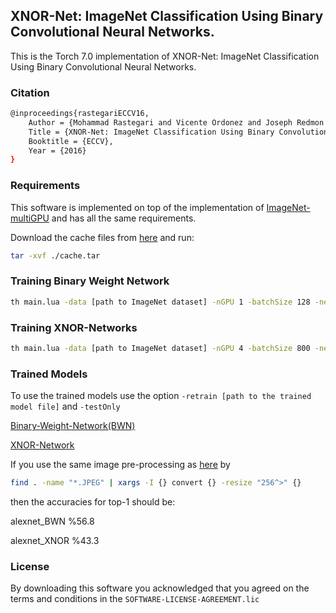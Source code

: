 ## XNOR-Net: ImageNet Classification Using Binary Convolutional Neural Networks.

This is the Torch 7.0 implementation of XNOR-Net: ImageNet Classification Using Binary Convolutional Neural Networks.

### Citation 
```bash
@inproceedings{rastegariECCV16,
    Author = {Mohammad Rastegari and Vicente Ordonez and Joseph Redmon and Ali Farhadi},
    Title = {XNOR-Net: ImageNet Classification Using Binary Convolutional Neural Networks},
    Booktitle = {ECCV},
    Year = {2016}
}
```

### Requirements
This software is implemented on top of the implementation of [ImageNet-multiGPU](https://github.com/soumith/imagenet-multiGPU.torch) and has all the same requirements.

Download the cache files from [here](https://s3-us-west-2.amazonaws.com/ai2-vision/xnornet/cache.tar) and run:
```bash
tar -xvf ./cache.tar
```

### Training Binary Weight Network

```bash
th main.lua -data [path to ImageNet dataset] -nGPU 1 -batchSize 128 -netType alexnet -binaryWeight -dropout 0.1
``` 
### Training XNOR-Networks
```bash
th main.lua -data [path to ImageNet dataset] -nGPU 4 -batchSize 800 -netType alexnetxnor -binaryWeight -optimType adam -epochSize 1500
```
### Trained Models
To use the trained models use the option `-retrain [path to the trained model file]` and `-testOnly`

[Binary-Weight-Network(BWN)](https://s3-us-west-2.amazonaws.com/ai2-vision/xnornet/alexnet_BWN.t7)

[XNOR-Network](https://s3-us-west-2.amazonaws.com/ai2-vision/xnornet/alexnet_XNOR.t7)

If you use the same image pre-processing as [here](https://github.com/soumith/imagenet-multiGPU.torch) by
```bash
find . -name "*.JPEG" | xargs -I {} convert {} -resize "256^>" {}
``` 
then the accuracies for top-1 should be: 

alexnet_BWN  %56.8

alexnet_XNOR %43.3 

### License
By downloading this software you acknowledged that you agreed on the terms and conditions in the `SOFTWARE-LICENSE-AGREEMENT.lic`
